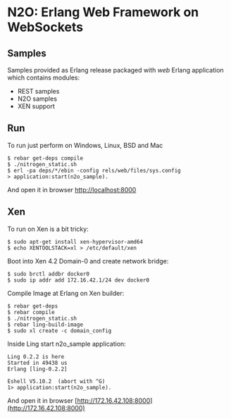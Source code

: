 N2O: Erlang Web Framework on WebSockets
=======================================

Samples
-------

Samples provided as Erlang release packaged
with *web* Erlang application which contains modules:

* REST samples
* N2O samples
* XEN support

Run
---

To run just perform on Windows, Linux, BSD and Mac

    $ rebar get-deps compile
    $ ./nitrogen_static.sh
    $ erl -pa deps/*/ebin -config rels/web/files/sys.config
    > application:start(n2o_sample).

And open it in browser [http://localhost:8000](http://localhost:8000)

Xen
---

To run on Xen is a bit tricky:

    $ sudo apt-get install xen-hypervisor-amd64
    $ echo XENTOOLSTACK=xl > /etc/default/xen

Boot into Xen 4.2 Domain-0 and create network bridge:

    $ sudo brctl addbr docker0
    $ sudo ip addr add 172.16.42.1/24 dev docker0

Compile Image at Erlang on Xen builder:

    $ rebar get-deps
    $ rebar compile
    $ ./nitrogen_static.sh
    $ rebar ling-build-image
    $ sudo xl create -c domain_config

Inside Ling start n2o_sample application:

    Ling 0.2.2 is here
    Started in 49438 us
    Erlang [ling-0.2.2]

    Eshell V5.10.2  (abort with ^G)
    1> application:start(n2o_sample).

And open it in browser [http://172.16.42.108:8000](http://172.16.42.108:8000)

